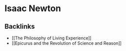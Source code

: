 # Isaac Newton



## Backlinks

-   [[The Philosophy of Living Experience]]
-   [[Epicurus and the Revolution of Science and Reason]]
